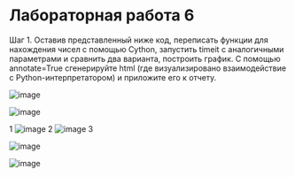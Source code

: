 # Лабораторная работа 6
Шаг 1. Оставив представленный ниже код, переписать функции для нахождения чисел с помощью Cython, запустить timeit с аналогичными параметрами и сравнить два варианта, построить график. С помощью annotate=True сгенерируйте html (где визуализировано взаимодействие с Python-интерпретатором) и приложите его к отчету.

![image](https://github.com/user-attachments/assets/1d4ca0be-68e5-4103-a4b2-65dfe02759c4)

![image](https://github.com/user-attachments/assets/a7227971-37d5-46fb-8a72-c1ff41f528c7)





1
![image](https://github.com/user-attachments/assets/fc430bfd-e4c8-45e4-bb3e-accb3541809c)
2
![image](https://github.com/user-attachments/assets/74392a84-b094-4caa-acec-09ee903ca6d8)
3

![image](https://github.com/user-attachments/assets/8248616a-d8a2-4dcf-a50b-05a1f6531560)

![image](https://github.com/user-attachments/assets/74b942f2-cf1a-435c-8a74-ecff1d8dbee8)
